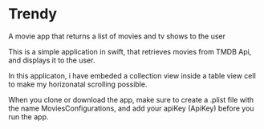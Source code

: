 # Trendy
A movie app that returns a list of movies and tv shows to the user

This is a simple application in swift, that retrieves movies from TMDB Api, and displays it to the user.

In this applicaton, i have embeded a collection view inside a table view cell to make my horizonatal scrolling possible.

When you clone or download the app, make sure to create a .plist file with the name MoviesConfigurations, and add your apiKey (ApiKey) before you run the app.
